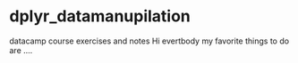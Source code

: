 # dplyr_datamanupilation
datacamp course exercises and notes
 Hi evertbody my favorite things to do are ....

